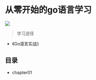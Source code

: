 # 从零开始的go语言学习

![](https://img.shields.io/badge/go--example-1.0.0-green.svg)




> 学习途径

- 《Go语言实战》




## 目录

- chapter01

